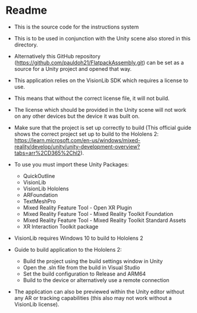 # Readme

* This is the source code for the instructions system
* This is to be used in conjunction with the Unity scene also stored in this directory.
* Alternatively this GitHub repository (https://github.com/pauldoh21/FlatpackAssembly.git) can be set as a source for a Unity project and opened that way.
* This application relies on the VisionLib SDK which requires a license to use.
* This means that without the correct license file, it will not build.
* The license which should be provided in the Unity scene will not work on any other devices but the device it was built on.
* Make sure that the project is set up correctly to build (This official guide shows the correct project set up to build to the Hololens 2: https://learn.microsoft.com/en-us/windows/mixed-reality/develop/unity/unity-development-overview?tabs=arr%2CD365%2Chl2).

* To use you must import these Unity Packages:

    - QuickOutline
    - VisionLib
    - VisionLib Hololens
    - ARFoundation
    - TextMeshPro
    - Mixed Reality Feature Tool - Open XR Plugin
    - Mixed Reality Feature Tool - Mixed Reality Toolkit Foundation
    - Mixed Reality Feature Tool - Mixed Reality Toolkit Standard Assets
    - XR Interaction Toolkit package

* VisionLib requires Windows 10 to build to Hololens 2
* Guide to build application to the Hololens 2:

    - Build the project using the build settings window in Unity
    - Open the .sln file from the build in Visual Studio
    - Set the build configuration to Release and ARM64
    - Build to the device or alternatively use a remote connection

* The application can also be previewed within the Unity editor without any AR or tracking capabilities (this also may not work without a VisionLib license).